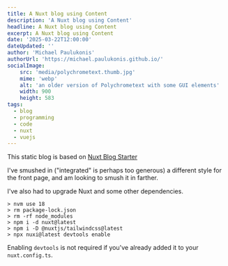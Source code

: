 ```yaml
---
title: A Nuxt blog using Content
description: 'A Nuxt blog using Content'
headline: A Nuxt blog using Content
excerpt: A Nuxt blog using Content
date: '2025-03-22T12:00:00'
dateUpdated: ''
author: 'Michael Paulukonis'
authorUrl: 'https://michael.paulukonis.github.io/'
socialImage:
    src: 'media/polychrometext.thumb.jpg'
    mime: 'webp'
    alt: 'an older version of Polychrometext with some GUI elements'
    width: 900
    height: 583
tags: 
  - blog
  - programming
  - code
  - nuxt
  - vuejs
---
```


This static blog is based on [Nuxt Blog Starter](https://github.com/GonzaloHirsch/nuxt-blog-starter)

I've smushed in ("integrated" is perhaps too generous) a different style for the front page, and am looking to smush it in farther.

I've also had to upgrade Nuxt and some other dependencies.


```shell
> nvm use 18
> rm package-lock.json
> rm -rf node_modules
> npm i -d nuxt@latest
> npm i -D @nuxtjs/tailwindcss@latest
> npx nuxi@latest devtools enable
```

Enabling `devtools` is not required if you've already added it to your `nuxt.config.ts`.